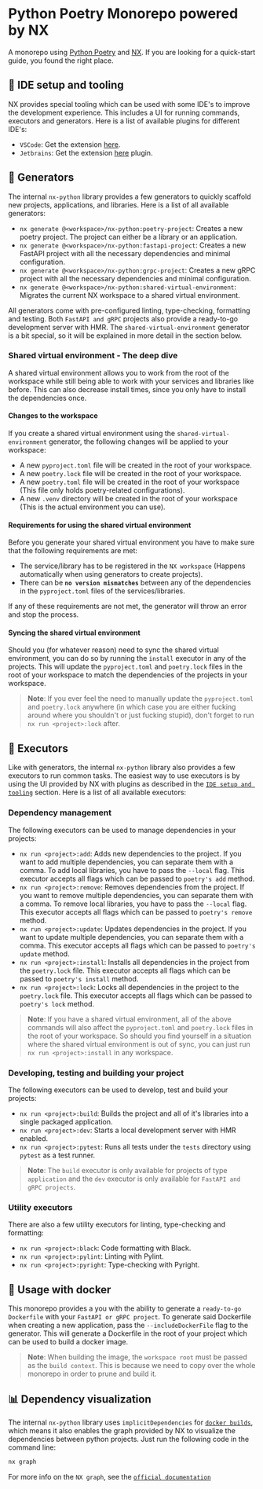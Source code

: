 # Python Poetry Monorepo powered by NX
A monorepo using [Python Poetry](https://python-poetry.org/) and [NX](https://nx.dev/). If you are looking for a quick-start guide, you found the right place.


## 🔧 IDE setup and tooling <a name="ide-setup-and-tooling"></a>
NX provides special tooling which can be used with some IDE's to improve the development experience. This includes a UI for running commands, executors and generators. Here is a list of available plugins for different IDE's:

- `VSCode`: Get the extension [here](https://marketplace.visualstudio.com/items?itemName=nrwl.angular-console).
- `Jetbrains`: Get the extension [here](https://plugins.jetbrains.com/plugin/21060-nx-console) plugin.


## 🚀 Generators
The internal `nx-python` library provides a few generators to quickly scaffold new projects, applications, and libraries. Here is a list of all available generators:

- `nx generate @<workspace>/nx-python:poetry-project`: Creates a new poetry project. The project can either be a library or an application.
- `nx generate @<workspace>/nx-python:fastapi-project`: Creates a new FastAPI project with all the necessary dependencies and minimal configuration.
- `nx generate @<workspace>/nx-python:grpc-project`: Creates a new gRPC project with all the necessary dependencies and minimal configuration.
- `nx generate @<workspace>/nx-python:shared-virtual-environment`: Migrates the current NX workspace to a shared virtual environment.

All generators come with pre-configured linting, type-checking, formatting and testing. Both `FastAPI and gRPC` projects also provide a ready-to-go development server with HMR. The `shared-virtual-environment` generator is a bit special, so it will be explained in more detail in the section below.


### Shared virtual environment - The deep dive <a name="shared-virtual-environment"></a>
A shared virtual environment allows you to work from the root of the workspace while still being able to work with your services and libraries like before. This can also decrease install times, since you only have to install the dependencies once.

#### Changes to the workspace
If you create a shared virtual environment using the `shared-virtual-environment` generator, the following changes will be applied to your workspace:

- A new `pyproject.toml` file will be created in the root of your workspace.
- A new `poetry.lock` file will be created in the root of your workspace.
- A new `poetry.toml` file will be created in the root of your workspace (This file only holds poetry-related configurations).
- A new `.venv` directory will be created in the root of your workspace (This is the actual environment you can use).


#### Requirements for using the shared virtual environment
Before you generate your shared virtual environment you have to make sure that the following requirements are met:
- The service/library has to be registered in the `NX workspace` (Happens automatically when using generators to create projects).
- There can be **`no version mismatches`** between any of the dependencies in the `pyproject.toml` files of the services/libraries.

If any of these requirements are not met, the generator will throw an error and stop the process.


#### Syncing the shared virtual environment
Should you (for whatever reason) need to sync the shared virtual environment, you can do so by running the `install` executor in any of the projects. This will update the `pyproject.toml` and `poetry.lock` files in the root of your workspace to match the dependencies of the projects in your workspace.

> **Note**: If you ever feel the need to manually update the `pyproject.toml` and `poetry.lock` anywhere (in which case you are either fucking around where you shouldn't or just fucking stupid), don't forget to run `nx run <project>:lock` after.


## 📜 Executors
Like with generators, the internal `nx-python` library also provides a few executors to run common tasks. The easiest way to use executors is by using the UI provided by NX with plugins as described in the [`IDE setup and tooling`](#ide-setup-and-tooling) section. Here is a list of all available executors:


### Dependency management
The following executors can be used to manage dependencies in your projects:

- `nx run <project>:add`: Adds new dependencies to the project. If you want to add multiple dependencies, you can separate them with a comma. To add local libraries, you have to pass the `--local` flag. This executor accepts all flags which can be passed to `poetry's add` method.
- `nx run <project>:remove`: Removes dependencies from the project. If you want to remove multiple dependencies, you can separate them with a comma. To remove local libraries, you have to pass the `--local` flag. This executor accepts all flags which can be passed to `poetry's remove` method.
- `nx run <project>:update`: Updates dependencies in the project. If you want to update multiple dependencies, you can separate them with a comma. This executor accepts all flags which can be passed to `poetry's update` method.
- `nx run <project>:install`: Installs all dependencies in the project from the `poetry.lock` file. This executor accepts all flags which can be passed to `poetry's install` method.
- `nx run <project>:lock`: Locks all dependencies in the project to the `poetry.lock` file. This executor accepts all flags which can be passed to `poetry's lock` method.

> **Note**: If you have a shared virtual environment, all of the above commands will also affect the `pyproject.toml` and `poetry.lock` files in the root of your workspace. So should you find yourself in a situation where the shared virtual environment is out of sync, you can just run `nx run <project>:install` in any workspace.


### Developing, testing and building your project
The following executors can be used to develop, test and build your projects:

- `nx run <project>:build`: Builds the project and all of it's libraries into a single packaged application.
- `nx run <project>:dev`: Starts a local development server with HMR enabled.
- `nx run <project>:pytest`: Runs all tests under the `tests` directory using `pytest` as a test runner.

> **Note**: The `build` executor is only available for projects of type `application` and the `dev` executor is only available for `FastAPI and gRPC projects`.


### Utility executors
There are also a few utility executors for linting, type-checking and formatting:

- `nx run <project>:black`: Code formatting with Black.
- `nx run <project>:pylint`: Linting with Pylint.
- `nx run <project>:pyright`: Type-checking with Pyright.


## 🐳 Usage with docker <a name="usage-with-docker"></a>
This monorepo provides a you with the ability to generate a `ready-to-go Dockerfile` with your `FastAPI or gRPC project`. To generate said Dockerfile when creating a new application, pass the `--includeDockerFile` flag to the generator. This will generate a Dockerfile in the root of your project which can be used to build a docker image.

> **Note**: When building the image, the `workspace root` must be passed as the `build context`. This is because we need to copy over the whole monorepo in order to prune and build it.


## 📊 Dependency visualization
The internal `nx-python` library uses `implicitDependencies` for [`docker builds`](#usage-with-docker), which means it also enables the graph provided by NX to visualize the dependencies between python projects. Just run the following code in the command line:

```bash
nx graph
```

For more info on the `NX graph`, see the [`official documentation`](https://nx.dev/core-features/explore-graph#explore-the-graph)
